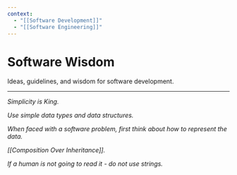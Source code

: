 ```yaml
---
context:
  - "[[Software Development]]"
  - "[[Software Engineering]]"
---
```


# Software Wisdom

Ideas, guidelines, and wisdom for software development.

---

_Simplicity is King._

_Use simple data types and data structures._

_When faced with a software problem, first think about how to represent the data._

_[[Composition Over Inheritance]]._

_If a human is not going to read it - do not use strings._
